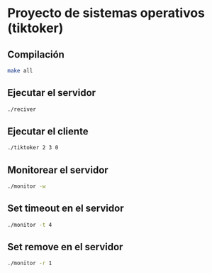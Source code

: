 # Proyecto de sistemas operativos (tiktoker)

## Compilación

```bash
make all
```

## Ejecutar el servidor

```bash
./reciver
```

## Ejecutar el cliente

```bash
./tiktoker 2 3 0
```


## Monitorear el servidor

```bash
./monitor -w 
```

## Set timeout en el servidor

```bash
./monitor -t 4 
```
## Set remove en el servidor

```bash
./monitor -r 1
```
